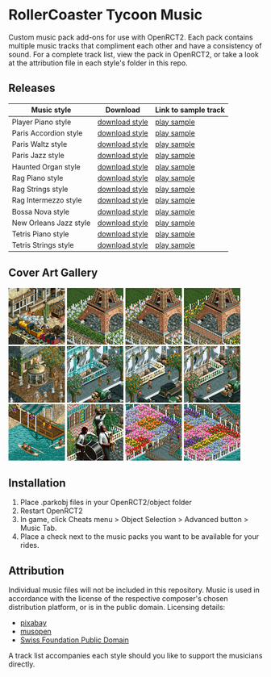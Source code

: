 # RollerCoaster Tycoon Music
Custom music pack add-ons for use with OpenRCT2. Each pack contains multiple music tracks that compliment each other and have a consistency of sound. For a complete track list, view the pack in OpenRCT2, or take a look at the attribution file in each style's folder in this repo.

## Releases
| Music style              | Download            | Link to sample track |
|--------------------------|---------------------|----------------------|
| Player Piano style       | [download style][1] | [play sample](https://pixabay.com/music/vintage-vintage-movie-116223/)|
| Paris Accordion style    | [download style][2] | [play sample](https://pixabay.com/music/acoustic-group-a-walk-in-paris-126173/)|
| Paris Waltz style        | [download style][3] | [play sample](https://pixabay.com/music/folk-french-waltz-musette-202799/)|
| Paris Jazz style         | [download style][4] | [play sample](https://pixabay.com/music/acoustic-group-french-jazz-music-142911/)|
| Haunted Organ style      | [download style][5] | [play sample](https://musopen.org/music/31358-preambulum-and-fugue-in-c-minor/)|
| Rag Piano style          | [download style][6] | [play sample](https://pixabay.com/music/classical-piano-chicken-tango-1914-e-j-stark-190359/)|
| Rag Strings style        | [download style][7] | [play sample](https://pixabay.com/music/classical-string-quartet-sunflower-tickle-percy-wenrich-1908-arranged-for-strings-188145/)|
| Rag Intermezzo style     | [download style][8] | [play sample](https://pixabay.com/music/classical-string-quartet-lily-of-the-prairie-kerry-mills-1909-arranged-for-strings-188147/)|
| Bossa Nova style         | [download style][9] | [play sample](https://pixabay.com/music/smooth-jazz-piano-jazz-bossa-nova-cozy-cafe-coffee-shop-music-203916/)|
| New Orleans Jazz style   | [download style][10]| [play sample](https://publicdomainpool.org/en/track.html?sfpdid=24-000403A#)|
| Tetris Piano style       | [download style][11]| [play sample](https://pixabay.com/music/classical-piano-tetris-theme-korobeiniki-arranged-for-piano-186249/)|
| Tetris Strings style     | [download style][12]| [play sample](https://pixabay.com/music/classical-string-quartet-tetris-theme-korobeiniki-rearranged-arr-for-strings-185592/)|

## Cover Art Gallery
![Player Piano style cover](/music_styles/player_piano_style/images/cover.png)
![Paris Accordion style cover](/music_styles/paris_accordion_style/images/cover.png)
![Paris Waltz style cover](/music_styles/paris_waltz_style/images/cover.png)
![Paris Jazz style cover](/music_styles/paris_jazz_style/images/cover.png)
![Haunted Organ style cover](/music_styles/haunted_organ_style/images/cover.png)
![Rag Piano style cover](/music_styles/rag_piano_style/images/cover.png)
![Rag Strings style cover](/music_styles/rag_strings_style/images/cover.png)
![Rag Intermezzo style cover](/music_styles/rag_intermezzo_style/images/cover.png)
![Bossa Nova style cover](/music_styles/bossa_nova_style/images/cover.png)
![New Orleans Jazz style cover](/music_styles/new_orleans_jazz_style/images/cover.png)
![Tetris Piano style cover](/music_styles/tetris_piano_style/images/cover.png)
![Tetris Strings style cover](/music_styles/tetris_strings_style/images/cover.png)

[1]:https://github.com/ProjectionistFM/RCT_Music/raw/main/music_styles/player_piano_style/projectionist.music.playerpiano.parkobj
[2]:https://github.com/ProjectionistFM/RCT_Music/raw/main/music_styles/paris_accordion_style/projectionist.music.parisaccordion.parkobj
[3]:https://github.com/ProjectionistFM/RCT_Music/raw/main/music_styles/paris_waltz_style/projectionist.music.pariswaltz.parkobj
[4]:https://github.com/ProjectionistFM/RCT_Music/raw/main/music_styles/paris_jazz_style/projectionist.music.parisjazz.parkobj
[5]:https://github.com/ProjectionistFM/RCT_Music/raw/main/music_styles/haunted_organ_style/projectionist.music.hauntedorgan.parkobj
[6]:https://github.com/ProjectionistFM/RCT_Music/raw/main/music_styles/rag_piano_style/projectionist.music.ragpiano.parkobj
[7]:https://github.com/ProjectionistFM/RCT_Music/raw/main/music_styles/rag_strings_style/projectionist.music.ragstring.parkobj
[8]:https://github.com/ProjectionistFM/RCT_Music/raw/main/music_styles/rag_intermezzo_style/projectionist.music.ragintermezzo.parkobj
[9]:https://github.com/ProjectionistFM/RCT_Music/raw/main/music_styles/bossa_nova_style/projectionist.music.bossanova.parkobj
[10]:https://github.com/ProjectionistFM/RCT_Music/raw/main/music_styles/new_orleans_jazz_style/projectionist.music.neworleans.parkobj
[11]:https://github.com/ProjectionistFM/RCT_Music/raw/main/music_styles/tetris_piano_style/projectionist.music.tetrispiano.parkobj
[12]:https://github.com/ProjectionistFM/RCT_Music/raw/main/music_styles/tetris_strings_style/projectionist.music.tetrisstrings.parkobj


## Installation
1. Place .parkobj files in your OpenRCT2/object folder
2. Restart OpenRCT2
3. In game, click Cheats menu > Object Selection > Advanced button > Music Tab.
4. Place a check next to the music packs you want to be available for your rides.

## Attribution
Individual music files will not be included in this repository. Music is used in accordance with the license of the respective composer's chosen distribution platform, or is in the public domain. Licensing details:
- [pixabay](https://pixabay.com/service/license-summary/)
- [musopen](https://musopen.org/music/)
- [Swiss Foundation Public Domain](https://publicdomainpool.org/en/about.html)

A track list accompanies each style should you like to support the musicians directly.